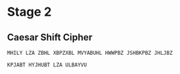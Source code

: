 # Stage 2

## Caesar Shift Cipher

```
MHILY LZA ZBHL XBPZXBL MVYABUHL HWWPBZ JSHBKPBZ JHLJBZ

KPJABT HYJHUBT LZA ULBAYVU
```